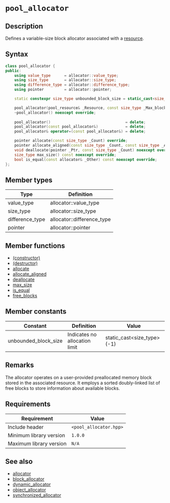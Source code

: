 # `pool_allocator`

## Description

Defines a variable-size block allocator associated with a [resource](../pool_resource/pool_resource.md).

## Syntax

```cpp
class pool_allocator {
public:
    using value_type      = allocator::value_type;
    using size_type       = allocator::size_type;
    using difference_type = allocator::difference_type;
    using pointer         = allocator::pointer;

    static constexpr size_type unbounded_block_size = static_cast<size_type>(-1);

    pool_allocator(pool_resource& _Resource, const size_type _Max_block_size = unbounded_block_size);
    ~pool_allocator() noexcept override;
    
    pool_allocator()                                 = delete;
    pool_allocator(const pool_allocator&)            = delete;
    pool_allocator& operator=(const pool_allocator&) = delete;

    pointer allocate(const size_type _Count) override;
    pointer allocate_aligned(const size_type _Count, const size_type _Align) override;
    void deallocate(pointer _Ptr, const size_type _Count) noexcept override;
    size_type max_size() const noexcept override;
    bool is_equal(const allocator& _Other) const noexcept override;
};
```

## Member types

| Type            | Definition                 |
|-----------------|----------------------------|
| value_type      | allocator::value_type      |
| size_type       | allocator::size_type       |
| difference_type | allocator::difference_type |
| pointer         | allocator::pointer         |

## Member functions

- [(constructor)](pool_allocator-ctor.md)
- [(destructor)](pool_allocator-dtor.md)
- [allocate](pool_allocator-allocate.md)
- [allocate_aligned](pool_allocator-allocate_aligned.md)
- [deallocate](pool_allocator-deallocate.md)
- [max_size](pool_allocator-max_size.md)
- [is_equal](pool_allocator-is_equal.md)
- [free_blocks](pool_allocator-free_blocks.md)

## Member constants

| Constant             | Definition                    | Value                      |
|----------------------|-------------------------------|----------------------------|
| unbounded_block_size | Indicates no allocation limit | static_cast<size_type>(-1) |

## Remarks

The allocator operates on a user-provided preallocated memory block stored in the associated resource. It employs a sorted 
doubly-linked list of free blocks to store information about available blocks.

## Requirements

| Requirement             | Value                  |
|-------------------------|------------------------|
| Include header          | `<pool_allocator.hpp>` |
| Minimum library version | `1.0.0`                |
| Maximum library version | `N/A`                  |

## See also

- [allocator](../allocator/allocator.md)
- [block_allocator](../block_allocator/block_allocator.md)
- [dynamic_allocator](../dynamic_allocator/dynamic_allocator.md)
- [object_allocator](../object_allocator/object_allocator.md)
- [synchronized_allocator](../synchronized_allocator/synchronized_allocator.md)